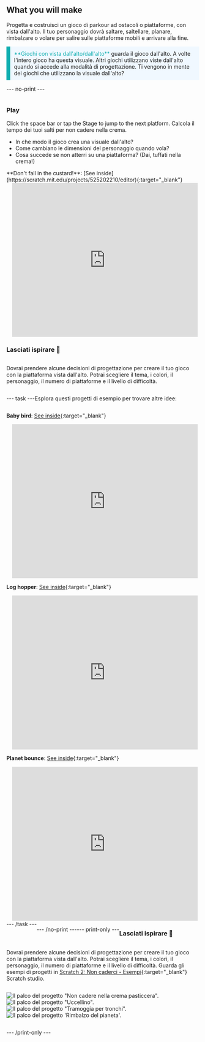 ## What you will make

Progetta e costruisci un gioco di parkour ad ostacoli o piattaforme, con vista dall'alto. Il tuo personaggio dovrà saltare, saltellare, planare, rimbalzare o volare per salire sulle piattaforme mobili e arrivare alla fine.

<p style="border-left: solid; border-width:10px; border-color: #0faeb0; background-color: aliceblue; padding: 10px;">
<span style="color: #0faeb0">**Giochi con vista dall'alto/dall'alto**</span> guarda il gioco dall'alto. A volte l'intero gioco ha questa visuale. Altri giochi utilizzano viste dall'alto quando si accede alla modalità di progettazione. Ti vengono in mente dei giochi che utilizzano la visuale dall'alto? 
</p>

--- no-print ---

<div style="display: flex; flex-wrap: wrap">
<div style="flex-basis: 175px; flex-grow: 1">  

### Play

Click the space bar or tap the Stage to jump to the next platform. Calcola il tempo dei tuoi salti per non cadere nella crema.

+ In che modo il gioco crea una visuale dall'alto? 
+ Come cambiano le dimensioni del personaggio quando vola? 
+ Cosa succede se non atterri su una piattaforma? (Dai, tuffati nella crema!)

</div>

<div>
**Don't fall in the custard!**: [See inside](https://scratch.mit.edu/projects/525202210/editor){:target="_blank"}
<div class="scratch-preview" style="margin-left: 15px;">
  <iframe allowtransparency="true" width="485" height="402" src="https://scratch.mit.edu/projects/embed/525202210/?autostart=false" frameborder="0"></iframe>
</div>

</div>

### Lasciati ispirare 💭

Dovrai prendere alcune decisioni di progettazione per creare il tuo gioco con la piattaforma vista dall'alto. Potrai scegliere il tema, i colori, il personaggio, il numero di piattaforme e il livello di difficoltà.

--- task ---

Esplora questi progetti di esempio per trovare altre idee:

**Baby bird**: [See inside](https://scratch.mit.edu/projects/525236983/editor){:target="_blank"}
<div class="scratch-preview" style="margin-left: 15px;">
  <iframe allowtransparency="true" width="485" height="402" src="https://scratch.mit.edu/projects/embed/525236983/?autostart=false" frameborder="0"></iframe>
</div>

**Log hopper**: [See inside](https://scratch.mit.edu/projects/525236345/editor){:target="_blank"}
<div class="scratch-preview" style="margin-left: 15px;">
  <iframe allowtransparency="true" width="485" height="402" src="https://scratch.mit.edu/projects/embed/525236345/?autostart=false" frameborder="0"></iframe>
</div>

**Planet bounce**: [See inside](https://scratch.mit.edu/projects/525236603/editor){:target="_blank"}
<div class="scratch-preview" style="margin-left: 15px;">
  <iframe allowtransparency="true" width="485" height="402" src="https://scratch.mit.edu/projects/embed/525236603/?autostart=false" frameborder="0"></iframe>
</div>
--- /task ---

--- /no-print ---

--- print-only ---

### Lasciati ispirare 💭

Dovrai prendere alcune decisioni di progettazione per creare il tuo gioco con la piattaforma vista dall'alto. Potrai scegliere il tema, i colori, il personaggio, il numero di piattaforme e il livello di difficoltà. Guarda gli esempi di progetti in [Scratch 2: Non caderci - Esempi](https://scratch.mit.edu/studios/29599110/){:target="_blank"} Scratch studio.

![Il palco del progetto "Non cadere nella crema pasticcera".](images/custard.png) ![Il palco del progetto "Uccellino".](images/bird.png) ![Il palco del progetto "Tramoggia per tronchi".](images/frog.png) ![Il palco del progetto 'Rimbalzo del pianeta'.](images/space.png)

--- /print-only ---

 
